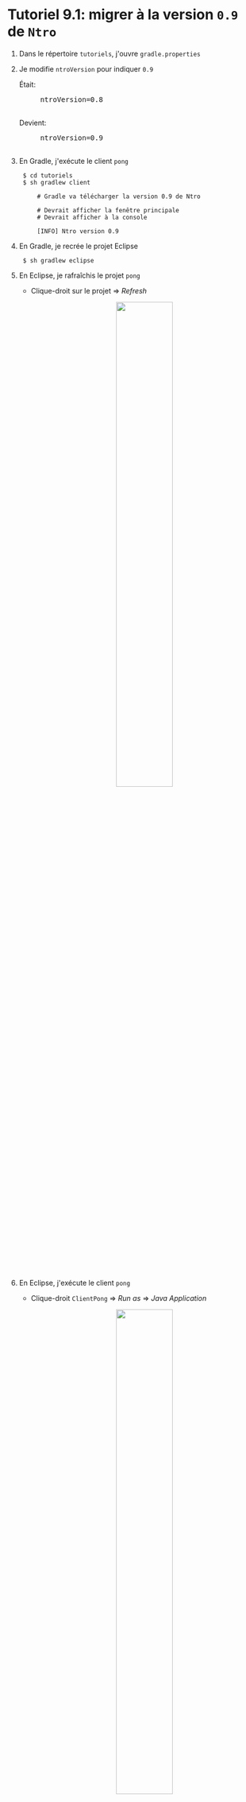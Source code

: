 # Tutoriel 9.1: migrer à la version `0.9` de `Ntro`

1. Dans le répertoire `tutoriels`, j'ouvre `gradle.properties`


1. Je modifie `ntroVersion` pour indiquer `0.9`

    Était:

    <pre>
        ntroVersion=0.8
    </pre>

    Devient:

    <pre>
        ntroVersion=0.9
    </pre>

1. En Gradle, j'exécute le client `pong`

        $ cd tutoriels
        $ sh gradlew client

            # Gradle va télécharger la version 0.9 de Ntro

            # Devrait afficher la fenêtre principale
            # Devrait afficher à la console

            [INFO] Ntro version 0.9

1. En Gradle, je recrée le projet Eclipse

        $ sh gradlew eclipse

1. En Eclipse, je rafraîchis le projet `pong`

    * Clique-droit sur le projet => *Refresh*

        <center>
            <img width="50%" src="eclipse00.png"/>
        </center>

1. En Eclipse, j'exécute le client `pong`
    * Clique-droit `ClientPong` => *Run as* => *Java Application*

        <center>
            <img width="50%" src="eclipse01.png"/>
        </center>


    * Devrait aussi afficher `[INFO] Ntro version 0.9`

        <center>
            <img src="eclipse02.png"/>
        </center>


1. En cas d'erreurs bizarres avec Eclipse
    * je m'assure que j'ai la version `0.8` dans `tutoriels/gradle.properties`
    * je refais les étapes de cette page
    * si j'ai encore des erreurs, je suis cette <a href="/cegep/420-4F5-MO/procedures/eclipse">procédure</a>



        


